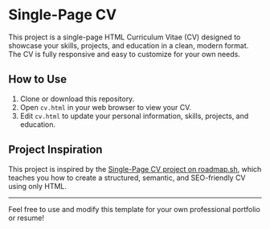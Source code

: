 # Single-Page CV

This project is a single-page HTML Curriculum Vitae (CV) designed to showcase your skills, projects, and education in a clean, modern format. The CV is fully responsive and easy to customize for your own needs.

## How to Use

1. Clone or download this repository.
2. Open `cv.html` in your web browser to view your CV.
3. Edit `cv.html` to update your personal information, skills, projects, and education.

## Project Inspiration

This project is inspired by the [Single-Page CV project on roadmap.sh](https://roadmap.sh/projects/single-page-cv), which teaches you how to create a structured, semantic, and SEO-friendly CV using only HTML.

---

Feel free to use and modify this template for your own professional portfolio or resume! 
